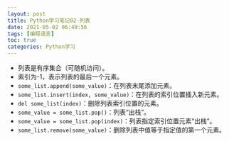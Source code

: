 ```yaml
---
layout: post
title: Python学习笔记02-列表
date: 2021-05-02 06:49:56
tags: [编程语言]
toc: true
categories: Python学习
---
```

- 列表是有序集合（可随机访问）。
- 索引为-1，表示列表的最后一个元素。
- `some_list.append(some_value)`：在列表末尾添加元素。
- `some_list.insert(index, some_value)`：在列表的索引位置插入新元素。
- `del some_list(index)`：删除列表索引位置的元素。
- `some_value = some_list.pop()`：列表“出栈”。
- `some_value = some_list.pop(index)`：列表指定索引位置元素“出栈”。
- `some_list.remove(some_value)`：删除列表中值等于指定值的第一个元素。
